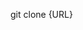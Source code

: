  git clone {URL}
 

<!---
Ne4eburek3/Ne4eburek3 is a ✨ special ✨ repository because its `README.md` (this file) appears on your GitHub profile.
You can click the Preview link to take a look at your changes.
--->

